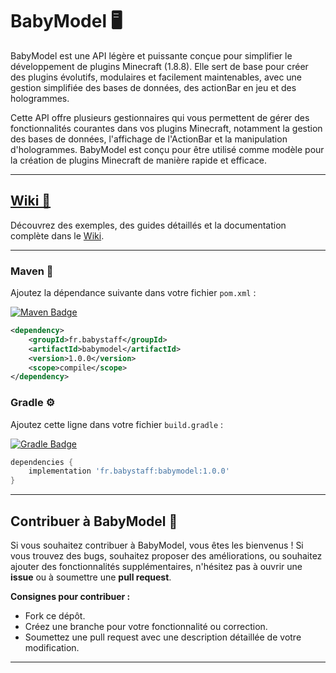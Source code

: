 # BabyModel 🖥️

BabyModel est une API légère et puissante conçue pour simplifier le développement de plugins Minecraft (1.8.8). Elle sert de base pour créer des plugins évolutifs, modulaires et facilement maintenables, avec une gestion simplifiée des bases de données, des actionBar en jeu et des hologrammes.

Cette API offre plusieurs gestionnaires qui vous permettent de gérer des fonctionnalités courantes dans vos plugins Minecraft, notamment la gestion des bases de données, l'affichage de l'ActionBar et la manipulation d'hologrammes. BabyModel est conçu pour être utilisé comme modèle pour la création de plugins Minecraft de manière rapide et efficace.

---

## [Wiki 📖](WIKI.md)
Découvrez des exemples, des guides détaillés et la documentation complète dans le [Wiki](WIKI.md).

---

### Maven 🔧

Ajoutez la dépendance suivante dans votre fichier `pom.xml` :

[![Maven Badge](https://img.shields.io/maven-central/v/fr.babystaff/babymodel.svg)](https://maven-badges.herokuapp.com/maven-central/fr.babystaff/babymodel)

```xml
<dependency>
    <groupId>fr.babystaff</groupId>
    <artifactId>babymodel</artifactId>
    <version>1.0.0</version>
    <scope>compile</scope>
</dependency>
```

### Gradle ⚙️

Ajoutez cette ligne dans votre fichier `build.gradle` :

[![Gradle Badge](https://img.shields.io/badge/Gradle-1.0.0-blue.svg)](https://gradle.org/)

```gradle
dependencies {
    implementation 'fr.babystaff:babymodel:1.0.0'
}
```

---


## Contribuer à BabyModel 🤝

Si vous souhaitez contribuer à BabyModel, vous êtes les bienvenus ! Si vous trouvez des bugs, souhaitez proposer des améliorations, ou souhaitez ajouter des fonctionnalités supplémentaires, n'hésitez pas à ouvrir une **issue** ou à soumettre une **pull request**.

**Consignes pour contribuer :**
- Fork ce dépôt.
- Créez une branche pour votre fonctionnalité ou correction.
- Soumettez une pull request avec une description détaillée de votre modification.

---